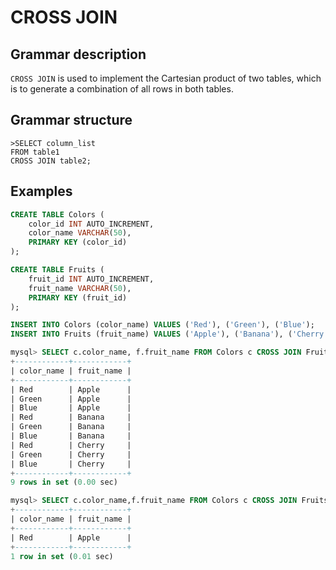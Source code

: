 # **CROSS JOIN**

## **Grammar description**

`CROSS JOIN` is used to implement the Cartesian product of two tables, which is to generate a combination of all rows in both tables.

## **Grammar structure**

```
>SELECT column_list
FROM table1
CROSS JOIN table2;
```

## **Examples**

```sql
CREATE TABLE Colors (
    color_id INT AUTO_INCREMENT,
    color_name VARCHAR(50),
    PRIMARY KEY (color_id)
);

CREATE TABLE Fruits (
    fruit_id INT AUTO_INCREMENT,
    fruit_name VARCHAR(50),
    PRIMARY KEY (fruit_id)
);

INSERT INTO Colors (color_name) VALUES ('Red'), ('Green'), ('Blue');
INSERT INTO Fruits (fruit_name) VALUES ('Apple'), ('Banana'), ('Cherry');

mysql> SELECT c.color_name, f.fruit_name FROM Colors c CROSS JOIN Fruits f;--Generate a result set with all colors and all fruit combinations
+------------+------------+
| color_name | fruit_name |
+------------+------------+
| Red        | Apple      |
| Green      | Apple      |
| Blue       | Apple      |
| Red        | Banana     |
| Green      | Banana     |
| Blue       | Banana     |
| Red        | Cherry     |
| Green      | Cherry     |
| Blue       | Cherry     |
+------------+------------+
9 rows in set (0.00 sec)

mysql> SELECT c.color_name,f.fruit_name FROM Colors c CROSS JOIN Fruits f WHERE c.color_name = 'Red' AND f.fruit_name = 'Apple';--Filter out combinations of specific colors and specific fruits
+------------+------------+
| color_name | fruit_name |
+------------+------------+
| Red        | Apple      |
+------------+------------+
1 row in set (0.01 sec)
```
